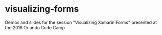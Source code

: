 # visualizing-forms
Demos and slides for the session "Visualizing Xamarin.Forms" presented at the 2018 Orlando Code Camp
